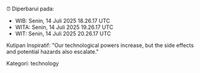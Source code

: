 ⏰ Diperbarui pada:
- WIB: Senin, 14 Juli 2025 18.26.17 UTC
- WITA: Senin, 14 Juli 2025 19.26.17 UTC
- WIT: Senin, 14 Juli 2025 20.26.17 UTC

Kutipan Inspiratif:
"Our technological powers increase, but the side effects and potential hazards also escalate."


Kategori: technology

